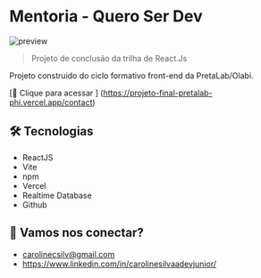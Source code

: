 # Mentoria - Quero Ser Dev

![preview](https://user-images.githubusercontent.com/92055100/191356322-7b4f09de-fdb0-414b-b2a2-62f9eac75d25.png)

> Projeto de conclusão da trilha de React.Js

Projeto construido do ciclo formativo front-end da PretaLab/Olabi.

[🔗 Clique para acessar ] (https://projeto-final-pretalab-phi.vercel.app/contact)

## 🛠️ Tecnologias

- ReactJS
- Vite
- npm
- Vercel
- Realtime Database
- Github

## 🤎 Vamos nos conectar?

- carolinecsilv@gmail.com
- https://www.linkedin.com/in/carolinesilvaadevjunior/
